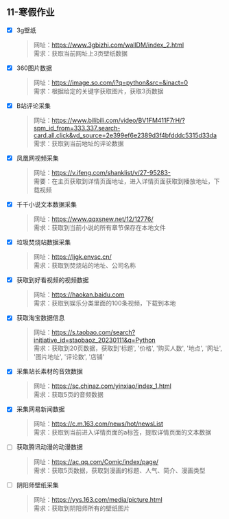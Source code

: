 ## 11-寒假作业
- [x] 3g壁纸  
  > 网址：https://www.3gbizhi.com/wallDM/index_2.html  
  > 需求：获取当前网址上3页壁纸数据

- [x] 360图片数据  
  > 网址：https://image.so.com/i?q=python&src=&inact=0  
  > 需求：根据给定的关键字获取图片，获取3页数据

- [x] B站评论采集  
  > 网址：https://www.bilibili.com/video/BV1FM411F7rH/?spm_id_from=333.337.search-card.all.click&vd_source=2e399ef6e2389d3f4bfdddc5315d33da  
  > 需求：获取到当前地址的评论数据

- [x] 凤凰网视频采集  
  > 网址：https://v.ifeng.com/shanklist/v/27-95283-  
  > 需要：在主页获取到详情页面地址，进入详情页面获取到播放地址，下载视频  

- [x] 千千小说文本数据采集  
  > 网址：https://www.qqxsnew.net/12/12776/  
  > 需求：获取到当前小说的所有章节保存在本地文件

- [x] 垃圾焚烧站数据采集  
  > 网址：https://ljgk.envsc.cn/  
  > 需求：获取到焚烧站的地址、公司名称

- [x] 获取到好看视频的视频数据  
  > 网址：https://haokan.baidu.com  
  > 需求：获取到娱乐分类里面的100条视频，下载到本地

- [x] 获取淘宝数据信息  
  > 网址：https://s.taobao.com/search?initiative_id=staobaoz_20230111&q=Python  
  > 需求：获取到20页数据，获取到'标题', '价格', '购买人数', '地点', '网址', '图片地址', '评论数', '店铺'

- [x] 采集站长素材的音效数据  
  > 网址：https://sc.chinaz.com/yinxiao/index_1.html  
  > 需求：获取5页的音频数据

- [x] 采集网易新闻数据  
  > 网址：https://c.m.163.com/news/hot/newsList  
  > 需求：获取到当前进入详情页面的a标签，提取详情页面的文本数据

- [ ] 获取腾讯动漫的动漫数据  
  > 网址：https://ac.qq.com/Comic/index/page/  
  > 需求：获取5页数据，获取到漫画的标题、人气、简介、漫画类型

- [ ] 阴阳师壁纸采集  
  > 网址：https://yys.163.com/media/picture.html  
  > 需求：获取到阴阳师所有的壁纸图片